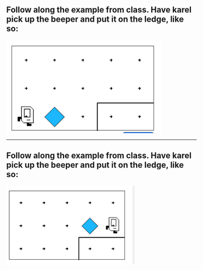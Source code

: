 ## Follow along the example from class. Have karel pick up the beeper and put it on the ledge, like so:

<img src="/Images/setup_world.PNG"/>


--------------------------
## Follow along the example from class. Have karel pick up the beeper and put it on the ledge, like so:
<img src="/Images/setup_goal.PNG" />

